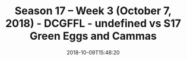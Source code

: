 ---
title: Season 17 – Week 3 (October 7, 2018) - DCGFFL - undefined vs S17 Green Eggs
  and Cammas
teams-score:
- team: ''
  score: 40
- team: _teams/s17-kelly-green.md
  score: 39
mvp: Not Attributed
game-ball: Not Attributed
season: 17
week: 3
date: '2018-10-09T15:48:20'
pageid: season-17-week-3-october-7-2018-6700-vs-6694
---